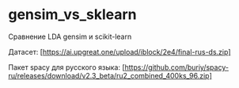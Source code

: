 # gensim_vs_sklearn
Сравнение LDA gensim и scikit-learn

Датасет: [https://ai.upgreat.one/upload/iblock/2e4/final-rus-ds.zip]

Пакет spacy для русского языка: [https://github.com/buriy/spacy-ru/releases/download/v2.3_beta/ru2_combined_400ks_96.zip]
